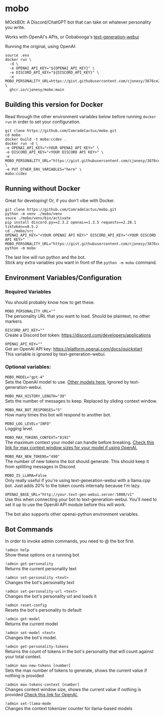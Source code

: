 # mobo

MOckBOt: A Discord/ChatGPT bot that can take on whatever personality you write.

Works with OpenAI's APIs, or Oobabooga's [text-generation-webui](https://github.com/oobabooga/text-generation-webui)

Running the original, using OpenAI:

```shell
source .env
docker run \
  -d \
  -e OPENAI_API_KEY="${OPENAI_API_KEY}" \
  -e DISCORD_API_KEY="${DISCORD_API_KEY}" \
  -e MOBO_PERSONALITY_URL=https://gist.githubusercontent.com/cjonesy/3876ce2b74d70762a84cf651acce615a/raw/7d5cf0d1d1e68f2291a3a1468ff210771842ebed/clyde \
  ghcr.io/cjonesy/mobo:main
```

## Building this version for Docker
Read through the other environment variables below before running `docker run` in order to set your configuration.
```shell
git clone https://github.com/ComradeCactus/mobo.git
cd mobo
docker build -t mobo:ccdev .
docker run -d \
-e OPENAI_API_KEY="<YOUR OPENAI API KEY>" \
-e DISCORD_API_KEY="<YOUR DISCORD API KEY>" \
-e MOBO_PERSONALITY_URL="https://gist.githubusercontent.com/cjonesy/3876ce2b74d70762a84cf651acce615a/raw/7d5cf0d1d1e68f2291a3a1468ff210771842ebed/clyde" \
-e PUT_OTHER_ENV_VARIABLES="here" \
mobo:ccdev
```

## Running without Docker
Great for developing! Or, if you don't vibe with Docker.
```shell
git clone https://github.com/ComradeCactus/mobo.git
python -m venv ./mobo/venv
souce ./mobo/venv/bin/activate
pip install discord.py==2.3.2 openai==1.3.5 requests==2.28.1 tiktoken==0.5.2
cd ./mobo/src
OPENAI_API_KEY="<YOUR OPENAI API KEY>" DISCORD_API_KEY="<YOUR DISCORD API KEY>" MOBO_PERSONALITY_URL="https://gist.githubusercontent.com/cjonesy/3876ce2b74d70762a84cf651acce615a/raw/7d5cf0d1d1e68f2291a3a1468ff210771842ebed/clyde" python -m mobo
```
The last line will run python and the bot.  
Stick any extra variables you want in front of the `python -m mobo` command.

## Environment Variables/Configuration
### Required Variables

You should probably know how to get these.

`MOBO_PERSONALITY_URL=""`  
The personality URL that you want to load. Should be plaintext, no other markers.

`DISCORD_API_KEY=""`  
Create a Discord bot token: https://discord.com/developers/applications

`OPENAI_API_KEY=""`  
Get an OpenAI API key: https://platform.openai.com/docs/quickstart  
This variable is ignored by text-generation-webui.


### Optional variables:

`MOBO_MODEL="gpt-4"`  
Sets the OpenAI model to use. [Other models here.](https://platform.openai.com/docs/models/gpt-4-and-gpt-4-turbo) Ignored by text-generation-webui. 

`MOBO_MAX_HISTORY_LENGTH="30"`   
Sets the number of messages to keep. Replaced by sliding context window.  

`MOBO_MAX_BOT_RESPONSES="5"`  
How many times this bot will respond to another bot. 

`MOBO_LOG_LEVEL="INFO"`  
Logging level.  

`MOBO_MAX_TOKENS_CONTEXT="8192"`  
The maximum context your model can handle before breaking. [Check this link for max context window sizes for your model if using OpenAI.](https://platform.openai.com/docs/models/gpt-4-and-gpt-4-turbo)  

`MOBO_MAX_NEW_TOKENS="490"`  
The number of new tokens the bot should generate. This should keep it from splitting messages in Discord.

`MOBO_IS_LLAMA=False`  
Only really useful if you're using text-generation-webui with a llama.cpp bot. Just adds 20% to the token counts internally because I'm lazy.

`OPENAI_BASE_URL="http://your.text-gen-webui.server:5000/v1"`  
Use this when connecting your bot to text-generation-webui. You'll need to set it up to use the OpenAI API module before this will work.

The bot also supports other openai-python environment variables.

## Bot Commands

In order to invoke admin commands, you need to @ the bot first.

`!admin help`  
Show these options on a running bot  

`!admin get-personality`  
Returns the current personality text  

`!admin set-personality <text>`  
Changes the bot's personality text  

`!admin set-personality-url <text>`  
Changes the bot's personality url and loads it  

`!admin reset-config`  
Resets the bot's personality to default  

`!admin get-model`  
Returns the current model  

`!admin set-model <text>`  
 Changes the bot's model. 

`!admin get-personality-tokens`  
Returns the count of tokens in the bot's personality that will count against your total context.

`!admin max-new-tokens [number]`  
Sets the max number of tokens to generate, shows the current value if nothing is provided

`!admin max-tokens-context [number]`  
Changes context window size, shows the current value if nothing is provided [Check this link for OpenAI.](https://platform.openai.com/docs/models/gpt-4-and-gpt-4-turbo)

`!admin set-llama-mode`  
Changes the context tokenizer counter for llama-based models  